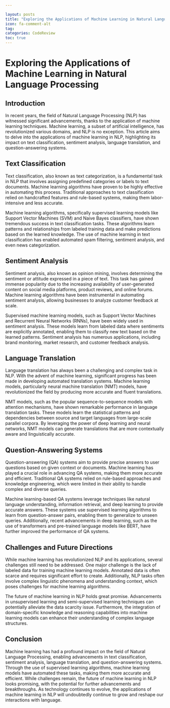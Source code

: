 ```yaml
---

layout: posts
title: "Exploring the Applications of Machine Learning in Natural Language Processing"
icon: fa-comment-alt
tag:      
categories: CodeReview
toc: true
---
```




# Exploring the Applications of Machine Learning in Natural Language Processing

## Introduction

In recent years, the field of Natural Language Processing (NLP) has witnessed significant advancements, thanks to the application of machine learning techniques. Machine learning, a subset of artificial intelligence, has revolutionized various domains, and NLP is no exception. This article aims to delve into the applications of machine learning in NLP, highlighting its impact on text classification, sentiment analysis, language translation, and question-answering systems.

## Text Classification

Text classification, also known as text categorization, is a fundamental task in NLP that involves assigning predefined categories or labels to text documents. Machine learning algorithms have proven to be highly effective in automating this process. Traditional approaches to text classification relied on handcrafted features and rule-based systems, making them labor-intensive and less accurate.

Machine learning algorithms, specifically supervised learning models like Support Vector Machines (SVM) and Naive Bayes classifiers, have shown tremendous success in text classification tasks. These algorithms learn patterns and relationships from labeled training data and make predictions based on the learned knowledge. The use of machine learning in text classification has enabled automated spam filtering, sentiment analysis, and even news categorization.

## Sentiment Analysis

Sentiment analysis, also known as opinion mining, involves determining the sentiment or attitude expressed in a piece of text. This task has gained immense popularity due to the increasing availability of user-generated content on social media platforms, product reviews, and online forums. Machine learning algorithms have been instrumental in automating sentiment analysis, allowing businesses to analyze customer feedback at scale.

Supervised machine learning models, such as Support Vector Machines and Recurrent Neural Networks (RNNs), have been widely used in sentiment analysis. These models learn from labeled data where sentiments are explicitly annotated, enabling them to classify new text based on the learned patterns. Sentiment analysis has numerous applications, including brand monitoring, market research, and customer feedback analysis.

## Language Translation

Language translation has always been a challenging and complex task in NLP. With the advent of machine learning, significant progress has been made in developing automated translation systems. Machine learning models, particularly neural machine translation (NMT) models, have revolutionized the field by producing more accurate and fluent translations.

NMT models, such as the popular sequence-to-sequence models with attention mechanisms, have shown remarkable performance in language translation tasks. These models learn the statistical patterns and dependencies between source and target languages from large-scale parallel corpora. By leveraging the power of deep learning and neural networks, NMT models can generate translations that are more contextually aware and linguistically accurate.

## Question-Answering Systems

Question-answering (QA) systems aim to provide precise answers to user questions based on given context or documents. Machine learning has played a crucial role in advancing QA systems, making them more accurate and efficient. Traditional QA systems relied on rule-based approaches and knowledge engineering, which were limited in their ability to handle complex and diverse queries.

Machine learning-based QA systems leverage techniques like natural language understanding, information retrieval, and deep learning to provide accurate answers. These systems use supervised learning algorithms to learn from question-answer pairs, enabling them to generalize to unseen queries. Additionally, recent advancements in deep learning, such as the use of transformers and pre-trained language models like BERT, have further improved the performance of QA systems.

## Challenges and Future Directions

While machine learning has revolutionized NLP and its applications, several challenges still need to be addressed. One major challenge is the lack of labeled data for training machine learning models. Annotated data is often scarce and requires significant effort to create. Additionally, NLP tasks often involve complex linguistic phenomena and understanding context, which poses challenges for machine learning algorithms.

The future of machine learning in NLP holds great promise. Advancements in unsupervised learning and semi-supervised learning techniques can potentially alleviate the data scarcity issue. Furthermore, the integration of domain-specific knowledge and reasoning capabilities into machine learning models can enhance their understanding of complex language structures.

## Conclusion

Machine learning has had a profound impact on the field of Natural Language Processing, enabling advancements in text classification, sentiment analysis, language translation, and question-answering systems. Through the use of supervised learning algorithms, machine learning models have automated these tasks, making them more accurate and efficient. While challenges remain, the future of machine learning in NLP looks promising, with the potential for further advancements and breakthroughs. As technology continues to evolve, the applications of machine learning in NLP will undoubtedly continue to grow and reshape our interactions with language.